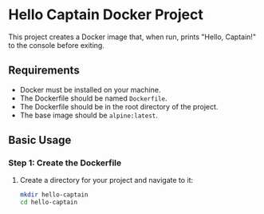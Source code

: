 # Hello Captain Docker Project

This project creates a Docker image that, when run, prints "Hello, Captain!" to the console before exiting.

## Requirements

- Docker must be installed on your machine.
- The Dockerfile should be named `Dockerfile`.
- The Dockerfile should be in the root directory of the project.
- The base image should be `alpine:latest`.

## Basic Usage

### Step 1: Create the Dockerfile

1. Create a directory for your project and navigate to it:
   ```bash
   mkdir hello-captain
   cd hello-captain
